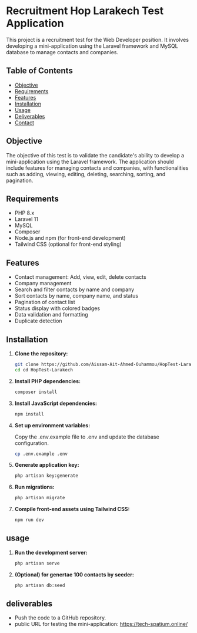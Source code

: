 # Recruitment Hop Larakech Test Application

This project is a recruitment test for the Web Developer position. It involves developing a mini-application using the Laravel framework and MySQL database to manage contacts and companies.

## Table of Contents

- [Objective](#objective)
- [Requirements](#requirements)
- [Features](#features)
- [Installation](#installation)
- [Usage](#usage)
- [Deliverables](#deliverables)
- [Contact](#contact)

## Objective

The objective of this test is to validate the candidate's ability to develop a mini-application using the Laravel framework. The application should include features for managing contacts and companies, with functionalities such as adding, viewing, editing, deleting, searching, sorting, and pagination.

## Requirements

- PHP 8.x
- Laravel 11
- MySQL
- Composer
- Node.js and npm (for front-end development)
- Tailwind CSS (optional for front-end styling)

## Features

- Contact management: Add, view, edit, delete contacts
- Company management
- Search and filter contacts by name and company
- Sort contacts by name, company name, and status
- Pagination of contact list
- Status display with colored badges
- Data validation and formatting
- Duplicate detection

## Installation

1. **Clone the repository:**
   ```sh
   git clone https://github.com/Aissam-Ait-Ahmed-Ouhammou/HopTest-Larakech.git
   cd cd HopTest-Larakech

2. **Install PHP dependencies:**
   ```sh
   composer install

3. **Install JavaScript dependencies:**
   ```sh
   npm install

4. **Set up environment variables:**
   
   Copy the .env.example file to .env and update the database configuration.
   
   ```sh
   cp .env.example .env

5. **Generate application key:**
   ```sh
   php artisan key:generate

6. **Run migrations:**
   ```sh
   php artisan migrate

7. **Compile front-end assets using Tailwind CSS:**
   ```sh
   npm run dev


## usage

1. **Run the development server:**
   ```sh
   php artisan serve

2. **(Optional) for genertae 100 contacts by seeder:**
   ```sh
   php artisan db:seed

## deliverables

- Push the code to a GitHub repository.
- public URL for testing the mini-application: https://tech-spatium.online/
